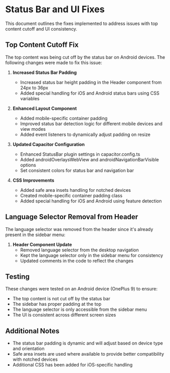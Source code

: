 # Status Bar and UI Fixes

This document outlines the fixes implemented to address issues with top content cutoff and UI consistency.

## Top Content Cutoff Fix

The top content was being cut off by the status bar on Android devices. The following changes were made to fix this issue:

1. **Increased Status Bar Padding**
   - Increased status bar height padding in the Header component from 24px to 36px
   - Added special handling for iOS and Android status bars using CSS variables

2. **Enhanced Layout Component**
   - Added mobile-specific container padding
   - Improved status bar detection logic for different mobile devices and view modes
   - Added event listeners to dynamically adjust padding on resize

3. **Updated Capacitor Configuration**
   - Enhanced StatusBar plugin settings in capacitor.config.ts
   - Added androidOverlaysWebView and androidNavigationBarVisible options
   - Set consistent colors for status bar and navigation bar

4. **CSS Improvements**
   - Added safe area insets handling for notched devices
   - Created mobile-specific container padding class
   - Added special handling for iOS and Android using feature detection

## Language Selector Removal from Header

The language selector was removed from the header since it's already present in the sidebar menu:

1. **Header Component Update**
   - Removed language selector from the desktop navigation
   - Kept the language selector only in the sidebar menu for consistency
   - Updated comments in the code to reflect the changes

## Testing

These changes were tested on an Android device (OnePlus 9) to ensure:
- The top content is not cut off by the status bar
- The sidebar has proper padding at the top
- The language selector is only accessible from the sidebar menu
- The UI is consistent across different screen sizes

## Additional Notes

- The status bar padding is dynamic and will adjust based on device type and orientation
- Safe area insets are used where available to provide better compatibility with notched devices
- Additional CSS has been added for iOS-specific handling
